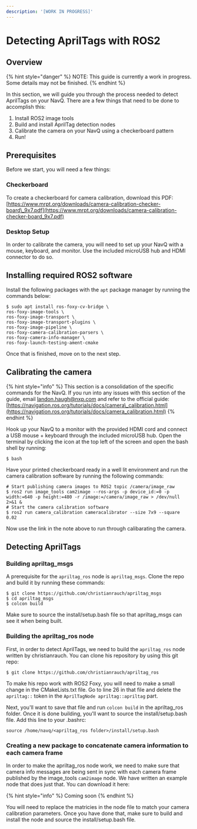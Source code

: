 ```yaml
---
description: '[WORK IN PROGRESS]'
---
```


# Detecting AprilTags with ROS2

## Overview

{% hint style="danger" %}
NOTE: This guide is currently a work in progress. Some details may not be finished. 
{% endhint %}

In this section, we will guide you through the process needed to detect AprilTags on your NavQ. There are a few things that need to be done to accomplish this:

1. Install ROS2 image tools
2. Build and install AprilTag detection nodes
3. Calibrate the camera on your NavQ using a checkerboard pattern
4. Run!

## Prerequisites

Before we start, you will need a few things:

### Checkerboard

To create a checkerboard for camera calibration, download this PDF: [https://www.mrpt.org/downloads/camera-calibration-checker-board\_9x7.pdf](https://www.mrpt.org/downloads/camera-calibration-checker-board_9x7.pdf)

### Desktop Setup

In order to calibrate the camera, you will need to set up your NavQ with a mouse, keyboard, and monitor. Use the included microUSB hub and HDMI connector to do so.

## Installing required ROS2 software

Install the following packages with the `apt` package manager by running the commands below:

```text
$ sudo apt install ros-foxy-cv-bridge \
ros-foxy-image-tools \
ros-foxy-image-transport \
ros-foxy-image-transport-plugins \
ros-foxy-image-pipeline \
ros-foxy-camera-calibration-parsers \
ros-foxy-camera-info-manager \
ros-foxy-launch-testing-ament-cmake 
```

Once that is finished, move on to the next step.

## Calibrating the camera

{% hint style="info" %}
This section is a consolidation of the specific commands for the NavQ. If you run into any issues with this section of the guide, email landon.haugh@nxp.com and refer to the official guide: [https://navigation.ros.org/tutorials/docs/camera\_calibration.html](https://navigation.ros.org/tutorials/docs/camera_calibration.html)
{% endhint %}

Hook up your NavQ to a monitor with the provided HDMI cord and connect a USB mouse + keyboard through the included microUSB hub. Open the terminal by clicking the icon at the top left of the screen and open the bash shell by running:

```text
$ bash
```

Have your printed checkerboard ready in a well lit environment and run the camera calibration software by running the following commands:

```text
# Start publishing camera images to ROS2 topic /camera/image_raw
$ ros2 run image_tools cam2image --ros-args -p device_id:=0 -p width:=640 -p height:=480 -r /image:=/camera/image_raw > /dev/null 2>&1 &
# Start the camera calibration software
$ ros2 run camera_calibration cameracalibrator --size 7x9 --square 0.02
```

Now use the link in the note above to run through calibarating the camera.

## Detecting AprilTags

### Building apriltag\_msgs

A prerequisite for the `apriltag_ros` node is `apriltag_msgs`. Clone the repo and build it by running these commands:

```text
$ git clone https://github.com/christianrauch/apriltag_msgs
$ cd apriltag_msgs
$ colcon build
```

Make sure to source the install/setup.bash file so that apriltag\_msgs can see it when being built.

### Building the apriltag\_ros node

First, in order to detect AprilTags, we need to build the `apriltag_ros` node written by christianrauch. You can clone his repository by using this git repo:

```text
$ git clone https://github.com/christianrauch/apriltag_ros
```

To make his repo work with ROS2 Foxy, you will need to make a small change in the CMakeLists.txt file. Go to line 26 in that file and delete the `apriltag::` token in the `AprilTagNode apriltag::apriltag` part.

Next, you'll want to save that file and run `colcon build` in the apriltag\_ros folder. Once it is done building, you'll want to source the install/setup.bash file. Add this line to your .bashrc:

```text
source /home/navq/<apriltag_ros folder>/install/setup.bash
```

### Creating a new package to concatenate camera information to each camera frame

In order to make the apriltag\_ros node work, we need to make sure that camera info messages are being sent in sync with each camera frame published by the image\_tools `cam2image` node. We have written an example node that does just that. You can download it here:

{% hint style="info" %}
Coming soon
{% endhint %}

You will need to replace the matricies in the node file to match your camera calibration parameters. Once you have done that, make sure to build and install the node and source the install/setup.bash file.



